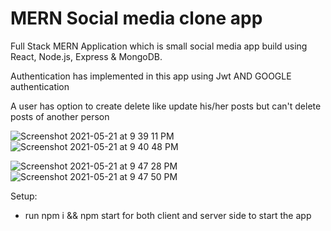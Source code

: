 # MERN Social media clone app

Full Stack MERN Application which is small social media app build using  React, Node.js, Express & MongoDB. 

Authentication has implemented in this app using Jwt AND GOOGLE authentication

A user has option to create delete like update his/her posts but can't delete posts of another person 

![Screenshot 2021-05-21 at 9 39 11 PM](https://user-images.githubusercontent.com/66991625/119167344-61d59e00-ba7d-11eb-813e-e370da30d717.png)
![Screenshot 2021-05-21 at 9 40 48 PM](https://user-images.githubusercontent.com/66991625/119167365-6601bb80-ba7d-11eb-970f-0d8283bcf7f8.png)


 
![Screenshot 2021-05-21 at 9 47 28 PM](https://user-images.githubusercontent.com/66991625/119168067-26879f00-ba7e-11eb-8f15-d8330a1d28b7.png)
![Screenshot 2021-05-21 at 9 47 50 PM](https://user-images.githubusercontent.com/66991625/119168122-33a48e00-ba7e-11eb-839f-f9b746418b61.png)


Setup:

* run npm i && npm start for both client and server side to start the app
